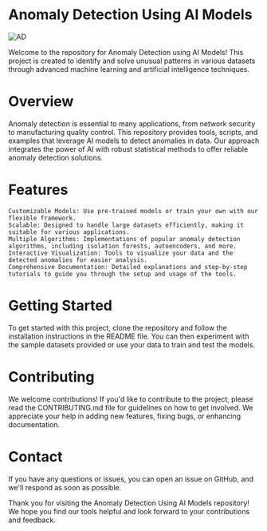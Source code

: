 # Anomaly Detection Using AI Models
![AD](https://www.algomox.com/assets/blog/ai-anomaly-detection.png)

Welcome to the repository for Anomaly Detection using AI Models! This project is created to identify and solve unusual patterns in various datasets through advanced machine learning and artificial intelligence techniques.
# Overview

Anomaly detection is essential to many applications, from network security to manufacturing quality control. This repository provides tools, scripts, and examples that leverage AI models to detect anomalies in data. Our approach integrates the power of AI with robust statistical methods to offer reliable anomaly detection solutions.
# Features

    Customizable Models: Use pre-trained models or train your own with our flexible framework.
    Scalable: Designed to handle large datasets efficiently, making it suitable for various applications.
    Multiple Algorithms: Implementations of popular anomaly detection algorithms, including isolation forests, autoencoders, and more.
    Interactive Visualization: Tools to visualize your data and the detected anomalies for easier analysis.
    Comprehensive Documentation: Detailed explanations and step-by-step tutorials to guide you through the setup and usage of the tools.

# Getting Started

To get started with this project, clone the repository and follow the installation instructions in the README file. You can then experiment with the sample datasets provided or use your data to train and test the models.
# Contributing

We welcome contributions! If you'd like to contribute to the project, please read the CONTRIBUTING.md file for guidelines on how to get involved. We appreciate your help in adding new features, fixing bugs, or enhancing documentation.

# Contact

If you have any questions or issues, you can open an issue on GitHub, and we'll respond as soon as possible.

Thank you for visiting the Anomaly Detection Using AI Models repository! We hope you find our tools helpful and look forward to your contributions and feedback.
